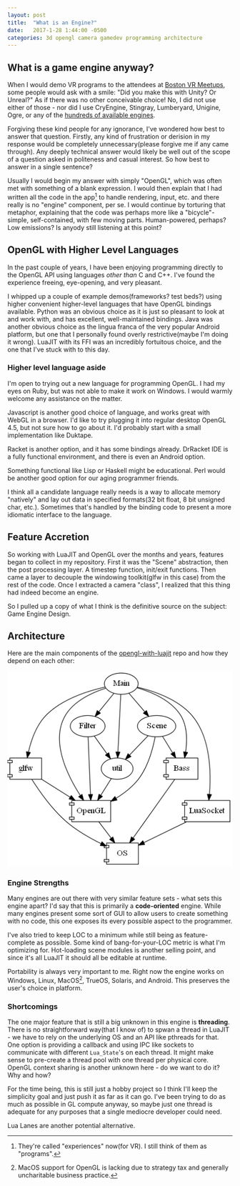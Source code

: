 ```yaml
---
layout: post
title:  "What is an Engine?"
date:   2017-1-28 1:44:00 -0500
categories: 3d opengl camera gamedev programming architecture
---
```


## What is a game engine anyway?

When I would demo VR programs to the attendees at [Boston VR Meetups][BostonVR], some people would ask with a smile: "Did you make this with Unity? Or Unreal?" As if there was no other conceivable choice! No, I did not use either of those - nor did I use CryEngine, Stingray, Lumberyard, Unigine, Ogre, or any of the [hundreds of available engines][Engine List].

Forgiving these kind people for any ignorance, I've wondered how best to answer that question. Firstly, any kind of frustration or derision in my response would be completely unnecessary(please forgive me if any came through). Any deeply technical answer would likely be well out of the scope of a question  asked in politeness and casual interest. So how best to answer in a single sentence?

Usually I would begin my answer with simply "OpenGL", which was often met with something of a blank expression. I would then explain that I had written all the code in the app[^1] to handle rendering, input, etc. and there really is no "engine" component, per se. I would continue by torturing that metaphor, explaining that the code was perhaps more like a "bicycle"- simple, self-contained, with few moving parts. Human-powered, perhaps? Low emissions? Is anyody still listening at this point?



[BostonVR]: http://bostonvr.org
[Engine List]: https://en.wikipedia.org/wiki/List_of_game_engines

[^1]: They're called "experiences" now(for VR). I still think of them as "programs".


## OpenGL with Higher Level Languages

In the past couple of years, I have been enjoying programming directly to the OpenGL API using languages *other than* C and C++. I've found the experience freeing, eye-opening, and very pleasant.

I whipped up a couple of example demos(frameworks? test beds?) using higher convenient higher-level languages that have OpenGL bindings available. Python was an obvious choice as it is just so pleasant to look at and work with, and has excellent, well-maintained bindings. Java was another obvious choice as the lingua franca of the very popular Android platform, but one that I personally found overly restrictive(maybe I'm doing it wrong). LuaJIT with its FFI was an incredibly fortuitous choice, and the one that I've stuck with to this day.


### Higher level language aside

I'm open to trying out a new language for programming OpenGL. I had my eyes on Ruby, but was not able to make it work on Windows. I would warmly welcome any assistance on the matter.

Javascript is another good choice of language, and works great with WebGL in a browser. I'd like to try plugging it into regular desktop OpenGL 4.5, but not sure how to go about it. I'd probably start with a small implementation like Duktape.

Racket is another option, and it has some bindings already. DrRacket IDE is a fully functional environment, and there is even an Android option.

Something functional like Lisp or Haskell might be educational. Perl would be another good option for our aging programmer friends.

I think all a candidate language really needs is a way to allocate memory "natively" and lay out data in specified formats(32 bit float, 8 bit unsigned char, etc.). Sometimes that's handled by the binding code to present a more idiomatic interface to the language.


## Feature Accretion

So working with LuaJIT and OpenGL over the months and years, features began to collect in my repository. First it was the "Scene" abstraction, then the post processing layer. A timestep function, init/exit functions. Then came a layer to decouple the windowing toolkit(glfw in this case) from the rest of the code. Once I extracted a camera "class", I realized that this thing had indeed become an engine.

So I pulled up a copy of what I think is the definitive source on the subject: Game Engine Design.


## Architecture

Here are the main components of the [opengl-with-luajit][opengl-with-luajit] repo and how they depend on each other:

![dependency graph](/assets/luajit-engine-arch.png)

[opengl-with-luajit]: https://bitbucket.org/jimbo00000/opengl-with-luajit


### Engine Strengths

Many engines are out there with very similar feature sets - what sets this engine apart? I'd say that this is primarily a **code-oriented** engine. While many engines present some sort of GUI to allow users to create something with no code, this one exposes its every possible aspect to the programmer.

I've also tried to keep LOC to a minimum while still being as feature-complete as possible. Some kind of bang-for-your-LOC metric is what I'm optimizing for. Hot-loading scene modules is another selling point, and since it's all LuaJIT it should all be editable at runtime.

Portability is always very important to me. Right now the engine works on Windows, Linux, MacOS[^2], TrueOS, Solaris, and Android. This preserves the user's choice in platform.

[^2]: MacOS support for OpenGL is lacking due to strategy tax and generally uncharitable business practice.

### Shortcomings

The one major feature that is still a big unknown in this engine is **threading**. There is no straightforward way(that I know of) to spwan a thread in LuaJIT - we have to rely on the underlying OS and an API like pthreads for that. One option is providing a callback and using IPC like sockets to communicate with different `Lua_State`'s on each thread. It might make sense to pre-create a thread pool with one thread per physical core. OpenGL context sharing is another unknown here - do we want to do it? Why and how?

For the time being, this is still just a hobby project so I think I'll keep the simplicity goal and just push it as far as it can go. I've been trying to do as much as possible in GL compute anyway, so maybe just one thread is adequate for any purposes that a single mediocre developer could need.

Lua Lanes are another potential alternative.

